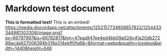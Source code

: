 # Markdown test document
**This is formatted text!**
This is an embed!
https://media.discordapp.net/attachments/1252157734858657822/1254433344981303306/image.png?ex=66797997&is=66782817&hm=47eaa947ee4ed4bb09a024c41a20db27289acda627006394b319a314ebff0fa6&=&format=webp&quality=lossless&width=1440&height=646
